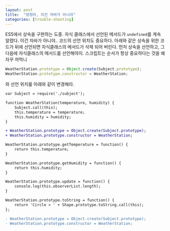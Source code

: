 ```yaml
---
layout: post
title:  "멍청아, 이건 자바가 아니야"
categories: [trouble-shooting] 
---
```


ES5에서 상속을 구현하는 도중. 자식 클래스에서 선언된 메서드가 `undefined`를 계속 알렸다. 이건 자바가 아니야.. 코드의 선언 위치도 중요하다. 아래와 같은 상속을 위한 코드가 뒤에 선언되면 자식클래스의 메서드가 삭제 되어 버린다. 먼저 상속을 선언하고, 그다음에 자식클래스의 메서드를 선언해야지. 스크립트는 순서가 항상 중요하다는 것을 왜 자꾸 까먹니

```js
WeatherStation.prototype = Object.create(Subject.prototype);
WeatherStation.prototype.constructor = WeatherStation;
```

와 선언 위치를 아래와 같이 변경해라.

```diff
var Subject = require('./subject');

function WeatherStation(temperature, humidity) {
    Subject.call(this);
    this.temperature = temperature;
    this.humidity = humidity;
}

+ WeatherStation.prototype = Object.create(Subject.prototype);
+ WeatherStation.prototype.constructor = WeatherStation;

WeatherStation.prototype.getTemperature = function() {
    return this.temperature;
}

WeatherStation.prototype.getHumidity = function() {
    return this.humidity;
}

WeatherStation.prototype.update = function() {
    console.log(this.observerList.length);
}

WeatherStation.prototype.toString = function() {
    return 'Circle > ' + Shape.prototype.toString.call(this);
};

- WeatherStation.prototype = Object.create(Subject.prototype);
- WeatherStation.prototype.constructor = WeatherStation;
```

